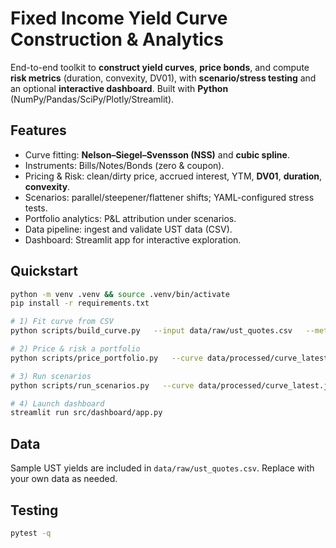 # Fixed Income Yield Curve Construction & Analytics

End-to-end toolkit to **construct yield curves**, **price bonds**, and compute **risk metrics**
(duration, convexity, DV01), with **scenario/stress testing** and an optional **interactive dashboard**.
Built with **Python** (NumPy/Pandas/SciPy/Plotly/Streamlit).

## Features
- Curve fitting: **Nelson–Siegel–Svensson (NSS)** and **cubic spline**.
- Instruments: Bills/Notes/Bonds (zero & coupon).
- Pricing & Risk: clean/dirty price, accrued interest, YTM, **DV01**, **duration**, **convexity**.
- Scenarios: parallel/steepener/flattener shifts; YAML-configured stress tests.
- Portfolio analytics: P&L attribution under scenarios.
- Data pipeline: ingest and validate UST data (CSV).
- Dashboard: Streamlit app for interactive exploration.

## Quickstart
```bash
python -m venv .venv && source .venv/bin/activate
pip install -r requirements.txt

# 1) Fit curve from CSV
python scripts/build_curve.py   --input data/raw/ust_quotes.csv   --method nss   --out data/processed/curve_latest.json

# 2) Price & risk a portfolio
python scripts/price_portfolio.py   --curve data/processed/curve_latest.json   --portfolio data/examples/portfolio.csv   --report out/portfolio_risk.csv

# 3) Run scenarios
python scripts/run_scenarios.py   --curve data/processed/curve_latest.json   --portfolio data/examples/portfolio.csv   --scenarios configs/scenarios.yaml   --report out/scenario_pnl.csv

# 4) Launch dashboard
streamlit run src/dashboard/app.py
```

## Data
Sample UST yields are included in `data/raw/ust_quotes.csv`. Replace with your own data as needed.

## Testing
```bash
pytest -q
```
